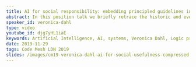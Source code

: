 ```yaml
---
title: AI for social responsibility: embedding principled guidelines into AI systems
abstract: In this position talk we briefly retrace the historic and evolutionary context that led to AI's results not necessarily being used first and foremost to benefit the public that funded it, nor to necessarily focus on human values and concerns.
speaker_id: veronica-dahl
type: video
youtube_id: djg7yHL1iaE
keywords: Artificial Intelligence, AI, systems, Veronica Dahl, Logic programming
date: 2019-11-29
tags: Code Mesh LDN 2019
slides: /images/cm19-veronica-dahl-ai-for-social-usefulness-compressed.pdf
---
```


